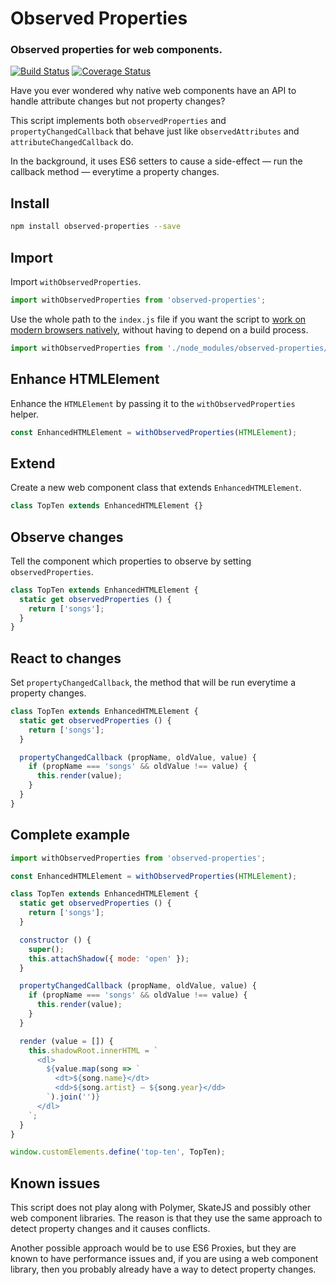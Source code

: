 # Observed Properties

### Observed properties for web components.

[![Build Status](https://travis-ci.org/leofavre/observed-properties.svg?branch=master)](https://travis-ci.org/leofavre/observed-properties) [![Coverage Status](https://coveralls.io/repos/github/leofavre/observed-properties/badge.svg?branch=feature%2Fbuild-system)](https://coveralls.io/github/leofavre/observed-properties?branch=feature%2Fbuild-system)

Have you ever wondered why native web components have an API to handle attribute changes but not property changes?

This script implements both `observedProperties` and `propertyChangedCallback` that behave just like `observedAttributes` and `attributeChangedCallback` do.

In the background, it uses ES6 setters to cause a side-effect — run the callback method — everytime a property changes.

## Install

```bash
npm install observed-properties --save
```

## Import

Import `withObservedProperties`.

```javascript
import withObservedProperties from 'observed-properties';
```

Use the whole path to the `index.js` file if you want the script to [work on modern browsers natively](https://caniuse.com/#feat=es6-module), without having to depend on a build process.

```javascript
import withObservedProperties from './node_modules/observed-properties/src/index.js';
```

## Enhance HTMLElement

Enhance the `HTMLElement` by passing it to the `withObservedProperties` helper.

```javascript
const EnhancedHTMLElement = withObservedProperties(HTMLElement);
```

## Extend

Create a new web component class that extends `EnhancedHTMLElement`.

```javascript
class TopTen extends EnhancedHTMLElement {}
```

## Observe changes

Tell the component which properties to observe by setting `observedProperties`.

```javascript
class TopTen extends EnhancedHTMLElement {
  static get observedProperties () {
    return ['songs'];
  }
}
```

## React to changes

Set `propertyChangedCallback`, the method that will be run everytime a property changes.

```javascript
class TopTen extends EnhancedHTMLElement {
  static get observedProperties () {
    return ['songs'];
  }

  propertyChangedCallback (propName, oldValue, value) {
    if (propName === 'songs' && oldValue !== value) {
      this.render(value);
    }
  }
}
```

## Complete example

```javascript
import withObservedProperties from 'observed-properties';

const EnhancedHTMLElement = withObservedProperties(HTMLElement);

class TopTen extends EnhancedHTMLElement {
  static get observedProperties () {
    return ['songs'];
  }

  constructor () {
    super();
    this.attachShadow({ mode: 'open' });
  }

  propertyChangedCallback (propName, oldValue, value) {
    if (propName === 'songs' && oldValue !== value) {
      this.render(value);
    }
  }

  render (value = []) {
    this.shadowRoot.innerHTML = `
      <dl>
        ${value.map(song => `
          <dt>${song.name}</dt>
          <dd>${song.artist} – ${song.year}</dd>
        `).join('')}
      </dl>
    `;
  }
}

window.customElements.define('top-ten', TopTen);
```

## Known issues

This script does not play along with Polymer, SkateJS and possibly other web component libraries. The reason is that they use the same approach to detect property changes and it causes conflicts.

Another possible approach would be to use ES6 Proxies, but they are known to have performance issues and, if you are using a web component library, then you probably already have a way to detect property changes.

